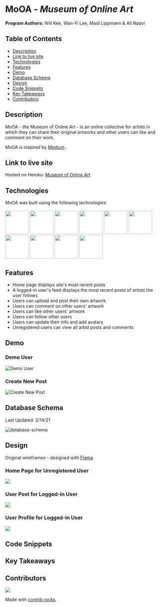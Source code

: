 # MoOA - *Museum of Online Art*

**Program Authors:** Will Kee, Wan-Yi Lee, Madi Lippmann & Ali Naqvi


## Table of Contents
  - [Description](#description)
  - [Link to live site](#link-to-live-site)
  - [Technologies](#technologies)
  - [Features](#features)
  - [Demo](#demo)
  - [Database Schema](#database-schema)
  - [Design](#design)
  - [Code Snippets](#code-snippets)
  - [Key Takeaways](#key-takeaways)
  - [Contributors](#contributors)


## Description

MoOA - the Museum of Online Art - is an online collective for artists in which they can share their original artworks and other users can like and comment on their work.

MoOA is inspired by [Medium](https://medium.com) .

## Link to live site

Hosted on Heroku: [Museum of Online Art](https://museum-of-online-art.herokuapp.com/)

## Technologies

MoOA was built using the following technologies:
<br>
<br>
<img src="https://cdn.jsdelivr.net/gh/devicons/devicon/icons/javascript/javascript-plain.svg" style="width:75px;" />
<img src="https://cdn.jsdelivr.net/gh/devicons/devicon/icons/nodejs/nodejs-original-wordmark.svg" style="width:75px;" />
<img src="https://cdn.jsdelivr.net/gh/devicons/devicon/icons/express/express-original-wordmark.svg" style="width:75px;" />
<img src="https://cdn.jsdelivr.net/gh/devicons/devicon/icons/postgresql/postgresql-original-wordmark.svg" style="width:75px;" />
<img src="https://cdn.jsdelivr.net/gh/devicons/devicon/icons/sequelize/sequelize-plain-wordmark.svg" style="width:75px;" />
<img src="https://cdn.jsdelivr.net/gh/devicons/devicon/icons/heroku/heroku-plain-wordmark.svg" style="width:75px;" />
<img src="https://cdn.jsdelivr.net/gh/devicons/devicon/icons/amazonwebservices/amazonwebservices-original-wordmark.svg" style="width:75px;" />
<img src="https://cdn.jsdelivr.net/gh/devicons/devicon/icons/html5/html5-plain-wordmark.svg" style="width:75px;" />
<img src="https://cdn.jsdelivr.net/gh/devicons/devicon/icons/css3/css3-original-wordmark.svg" style="width:75px;" />
<img src="https://cdn.jsdelivr.net/gh/devicons/devicon/icons/figma/figma-original.svg" style="width:75px;" />



## Features

- Home page displays site's most recent posts
- A logged-in user's feed displays the most recent posts of artists the user follows
- Users can upload and post their own artwork
- Users can comment on other users' artwork
- Users can like other users' artwork
- Users can follow other users
- Users can update their info and add avatars
- Unregistered users can view all artist posts and comments

## Demo
### Demo User

![Demo User](/public/static/readme-files/demo-login.gif)

### Create New Post

![Create New Post](/public/static/readme-files/demo-upload.gif)

## Database Schema
Last Updated: 2/14/21

![database-schema](/public/static/readme-files/database-schema-feb14.png)


## Design
Original wireframes - designed with [Figma](https://figma.com)

### Home Page for Unregistered User
![](/public/static/readme-files/home-feed.png)

### User Post for Logged-in User
![](/public/static/readme-files/user-post-logged-in.png)
### User Profile for Logged-in User
![](/public/static/readme-files/user-profile-logged-in.png)

## Code Snippets

## Key Takeaways


## Contributors

<a href="https://github.com/madilippmann/MoOA/graphs/contributors">
  <img src="https://contrib.rocks/image?repo=madilippmann/MoOA" />
</a>

Made with [contrib.rocks](https://contrib.rocks).
